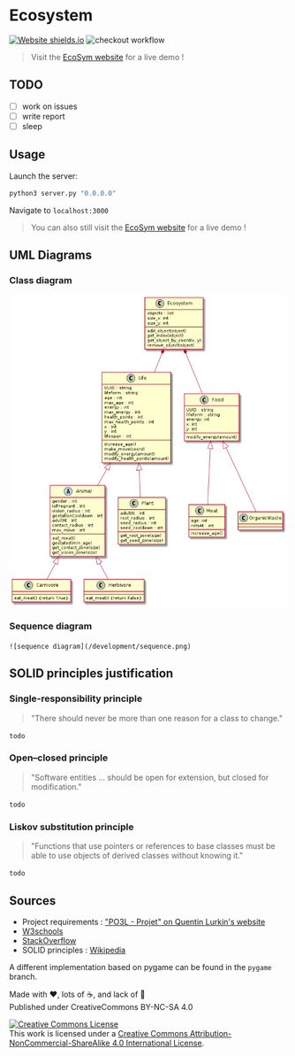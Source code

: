 # Ecosystem

[![Website shields.io](https://img.shields.io/website-up-down-green-red/https/ecosym.fredcorp.cc/ping)](https://ecosym.fredcorp.cc)
![checkout workflow](https://github.com/fred-corp/Ecosystem_PO3L_ECAM/actions/workflows/checkout.yml/badge.svg)

> Visit the [EcoSym website](https://ecosym.fredcorp.cc) for a live demo !

## TODO

- [ ] work on issues
- [ ] write report
- [ ] sleep

## Usage

Launch the server:

```python
python3 server.py "0.0.0.0"
```

Navigate to `localhost:3000`

> You can also still visit the [EcoSym website](https://ecosym.fredcorp.cc) for a live demo !

## UML Diagrams

### Class diagram

![class diagram](/development/class.png)

### Sequence diagram

```![sequence diagram](/development/sequence.png)```

## SOLID principles justification

### Single-responsibility principle

> "There should never be more than one reason for a class to change."

`todo`

### Open–closed principle

> "Software entities ... should be open for extension, but closed for modification."

`todo`

### Liskov substitution principle

> "Functions that use pointers or references to base classes must be able to use objects of derived classes without knowing it."

`todo`

## Sources

- Project requirements : ["PO3L - Projet" on Quentin Lurkin's website](https://quentin.lurkin.xyz/courses/poo/projet2021/index.html)
- [W3schools](https://www.w3schools.com)
- [StackOverflow](https://stackoverflow.com)
- SOLID principles : [Wikipedia](https://en.wikipedia.org/wiki/SOLID)

A different implementation based on pygame can be found in the `pygame` branch.

Made with ❤️, lots of ☕️, and lack of 🛌  
Published under CreativeCommons BY-NC-SA 4.0

[![Creative Commons License](https://i.creativecommons.org/l/by-nc-sa/4.0/88x31.png)](http://creativecommons.org/licenses/by-nc-sa/4.0/)  
This work is licensed under a [Creative Commons Attribution-NonCommercial-ShareAlike 4.0 International License](http://creativecommons.org/licenses/by-nc-sa/4.0/).
